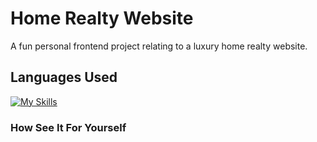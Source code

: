 # Home Realty Website
A fun personal frontend project relating to a luxury home realty website.

## Languages Used
[![My Skills](https://skillicons.dev/icons?i=js,html,css,wasm)](https://skillicons.dev)
### How See It For Yourself

